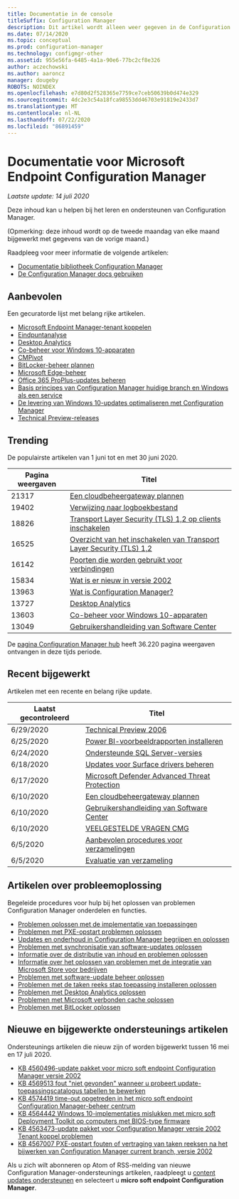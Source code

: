 ```yaml
---
title: Documentatie in de console
titleSuffix: Configuration Manager
description: Dit artikel wordt alleen weer gegeven in de Configuration Manager-console.
ms.date: 07/14/2020
ms.topic: conceptual
ms.prod: configuration-manager
ms.technology: configmgr-other
ms.assetid: 955e56fa-6485-4a1a-90e6-77bc2cf8e326
author: aczechowski
ms.author: aaroncz
manager: dougeby
ROBOTS: NOINDEX
ms.openlocfilehash: e7d80d2f528365e7759ce7ceb50639b0d474e329
ms.sourcegitcommit: 4dc2e3c54a18fca98553dd46703e91819e2433d7
ms.translationtype: MT
ms.contentlocale: nl-NL
ms.lasthandoff: 07/22/2020
ms.locfileid: "86891459"
---
```

<!-- 
- Feature 1357546
- This page displays in-console, under the Community workspace, Documentation node. 
- Don't use any relative links; must be full https://docs.microsoft.com and language neutral
- Process: https://microsoft.sharepoint.com/teams/ConfigMgr/Documents/ContentPub/Data%20collection%20process%20for%20Feature%201357546%20In-console%20documentation.docx?web=1
-->

# <a name="microsoft-endpoint-configuration-manager-documentation"></a>Documentatie voor Microsoft Endpoint Configuration Manager

*Laatste update: 14 juli 2020*

Deze inhoud kan u helpen bij het leren en ondersteunen van Configuration Manager.

(Opmerking: deze inhoud wordt op de tweede maandag van elke maand bijgewerkt met gegevens van de vorige maand.)

Raadpleeg voor meer informatie de volgende artikelen:

- [Documentatie bibliotheek Configuration Manager](https://docs.microsoft.com/mem/configmgr)  
- [De Configuration Manager docs gebruiken](https://docs.microsoft.com/mem/configmgr/core/understand/use-docs)

## <a name="recommended"></a>Aanbevolen

Een gecuratorde lijst met belang rijke artikelen.

- [Microsoft Endpoint Manager-tenant koppelen](https://docs.microsoft.com/mem/configmgr/tenant-attach/)
- [Eindpuntanalyse](https://docs.microsoft.com/mem/analytics/)
- [Desktop Analytics](https://docs.microsoft.com/mem/configmgr/desktop-analytics/)
- [Co-beheer voor Windows 10-apparaten](https://docs.microsoft.com/mem/configmgr/comanage/)  
- [CMPivot](https://docs.microsoft.com/mem/configmgr/core/servers/manage/cmpivot)  
- [BitLocker-beheer plannen](https://docs.microsoft.com/mem/configmgr/protect/plan-design/bitlocker-management)  
- [Microsoft Edge-beheer](https://docs.microsoft.com/mem/configmgr/apps/deploy-use/deploy-edge)  
- [Office 365 ProPlus-updates beheren](https://docs.microsoft.com/mem/configmgr/sum/deploy-use/manage-office-365-proplus-updates)  
- [Basis principes van Configuration Manager huidige branch en Windows als een service](https://docs.microsoft.com/mem/configmgr/core/understand/configuration-manager-and-windows-as-service)
- [De levering van Windows 10-updates optimaliseren met Configuration Manager](https://docs.microsoft.com/mem/configmgr/sum/deploy-use/optimize-windows-10-update-delivery)
- [Technical Preview-releases](https://docs.microsoft.com/mem/configmgr/core/get-started/technical-preview)

## <a name="trending"></a>Trending

De populairste artikelen van 1 juni tot en met 30 juni 2020.

| Pagina weergaven | Titel |
|------------|-------|
| 21317 | [Een cloudbeheergateway plannen](https://docs.microsoft.com/mem/configmgr/core/clients/manage/cmg/plan-cloud-management-gateway) |
| 19402 | [Verwijzing naar logboekbestand](https://docs.microsoft.com/mem/configmgr/core/plan-design/hierarchy/log-files) |
| 18826 | [Transport Layer Security (TLS) 1,2 op clients inschakelen](https://docs.microsoft.com/mem/configmgr/core/plan-design/security/enable-tls-1-2-client) |
| 16525 | [Overzicht van het inschakelen van Transport Layer Security (TLS) 1,2](https://docs.microsoft.com/mem/configmgr/core/plan-design/security/enable-tls-1-2) |
| 16142 | [Poorten die worden gebruikt voor verbindingen](https://docs.microsoft.com/mem/configmgr/core/plan-design/hierarchy/ports) |
| 15834 | [Wat is er nieuw in versie 2002](https://docs.microsoft.com/mem/configmgr/core/plan-design/changes/whats-new-in-version-2002) |
| 13963 | [Wat is Configuration Manager?](https://docs.microsoft.com/mem/configmgr/core/understand/introduction) |
| 13727 | [Desktop Analytics](https://docs.microsoft.com/mem/configmgr/desktop-analytics/overview) |
| 13603 | [Co-beheer voor Windows 10-apparaten](https://docs.microsoft.com/mem/configmgr/comanage/overview) |
| 13049 | [Gebruikershandleiding van Software Center](https://docs.microsoft.com/mem/configmgr/core/understand/software-center) |

De [pagina Configuration Manager hub](https://docs.microsoft.com/mem/configmgr/) heeft 36.220 pagina weergaven ontvangen in deze tijds periode.

## <a name="recently-updated"></a>Recent bijgewerkt

Artikelen met een recente en belang rijke update.

| Laatst gecontroleerd | Titel |
|---------------|-------|
| 6/29/2020 | [Technical Preview 2006](https://docs.microsoft.com/mem/configmgr/core/get-started/2020/technical-preview-2006) |
| 6/25/2020 | [Power BI-voorbeeldrapporten installeren](https://docs.microsoft.com/mem/configmgr/core/servers/manage/powerbi-sample-reports) |
| 6/24/2020 | [Ondersteunde SQL Server-versies](https://docs.microsoft.com/mem/configmgr/core/plan-design/configs/support-for-sql-server-versions) |
| 6/18/2020 | [Updates voor Surface drivers beheren](https://docs.microsoft.com/mem/configmgr/sum/deploy-use/surface-drivers) |
| 6/17/2020 | [Microsoft Defender Advanced Threat Protection](https://docs.microsoft.com/mem/configmgr/protect/deploy-use/defender-advanced-threat-protection) |
| 6/10/2020 | [Een cloudbeheergateway plannen](https://docs.microsoft.com/mem/configmgr/core/clients/manage/cmg/plan-cloud-management-gateway) |
| 6/10/2020 | [Gebruikershandleiding van Software Center](https://docs.microsoft.com/mem/configmgr/core/understand/software-center) |
| 6/10/2020 | [VEELGESTELDE VRAGEN CMG](https://docs.microsoft.com/mem/configmgr/core/clients/manage/cmg/cloud-management-gateway-faq) |
| 6/5/2020 | [Aanbevolen procedures voor verzamelingen](https://docs.microsoft.com/mem/configmgr/core/clients/manage/collections/best-practices-for-collections) |
| 6/5/2020 | [Evaluatie van verzameling](https://docs.microsoft.com/mem/configmgr/core/clients/manage/collections/collection-evaluation) |

## <a name="troubleshooting-articles"></a>Artikelen over probleemoplossing

Begeleide procedures voor hulp bij het oplossen van problemen Configuration Manager onderdelen en functies.

- [Problemen oplossen met de implementatie van toepassingen](https://docs.microsoft.com/mem/configmgr/apps/understand/app-deployment-technical-reference)
- [Problemen met PXE-opstart problemen oplossen](https://support.microsoft.com/help/4468612)
- [Updates en onderhoud in Configuration Manager begrijpen en oplossen](https://support.microsoft.com/help/4490424)
- [Problemen met synchronisatie van software-updates oplossen](https://support.microsoft.com/help/10059)
- [Informatie over de distributie van inhoud en problemen oplossen](https://support.microsoft.com/help/4482728)
- [Informatie over het oplossen van problemen met de integratie van Microsoft Store voor bedrijven](https://docs.microsoft.com/mem/configmgr/apps/deploy-use/troubleshoot-microsoft-store-for-business-integration)
- [Problemen met software-update beheer oplossen](https://support.microsoft.com/help/10680)
- [Problemen met de taken reeks stap toepassing installeren oplossen](https://support.microsoft.com/help/18408/)
- [Problemen met Desktop Analytics oplossen](https://docs.microsoft.com/mem/configmgr/desktop-analytics/troubleshooting)
- [Problemen met Microsoft verbonden cache oplossen](https://docs.microsoft.com/mem/configmgr/core/servers/deploy/configure/troubleshoot-microsoft-connected-cache)
- [Problemen met BitLocker oplossen](https://docs.microsoft.com/mem/configmgr/protect/tech-ref/bitlocker/troubleshoot)

## <a name="new-and-updated-support-articles"></a>Nieuwe en bijgewerkte ondersteunings artikelen

Ondersteunings artikelen die nieuw zijn of worden bijgewerkt tussen 16 mei en 17 juli 2020.

- [KB 4560496-update pakket voor micro soft endpoint Configuration Manager versie 2002](https://support.microsoft.com/help/4560496)
- [KB 4569513 fout "niet gevonden" wanneer u probeert update-toepassingscatalogus tabellen te bewerken](https://support.microsoft.com/help/4569513)
- [KB 4574419 time-out opgetreden in het micro soft endpoint Configuration Manager-beheer centrum](https://support.microsoft.com/help/4574416)
- [KB 4564442 Windows 10-implementaties mislukken met micro soft Deployment Toolkit op computers met BIOS-type firmware](https://support.microsoft.com/help/4564442)
- [KB 4563473-update pakket voor Configuration Manager versie 2002 Tenant koppel problemen](https://support.microsoft.com/help/4563473)
- [KB 4567007 PXE-opstart fouten of vertraging van taken reeksen na het bijwerken van Configuration Manager current branch, versie 2002](https://support.microsoft.com/help/4567007)

Als u zich wilt abonneren op Atom of RSS-melding van nieuwe Configuration Manager-ondersteunings artikelen, raadpleegt u [content updates ondersteunen](https://support.microsoft.com/help/4089498/) en selecteert u **micro soft endpoint Configuration Manager**.  
